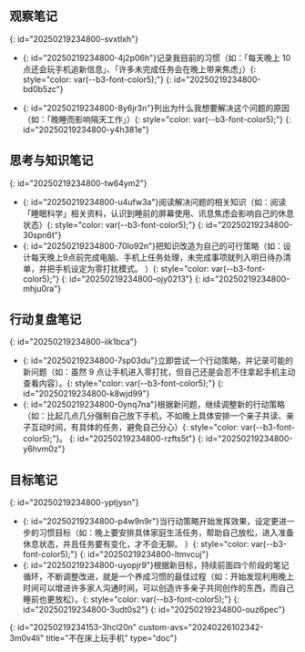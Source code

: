 ## <span data-type="strong">观察笔记</span>
{: id="20250219234800-svxtlxh"}

* {: id="20250219234800-4j2p06h"}<span data-type="strong">记录我目前的习惯</span><span data-type="text">（如：「每天晚上 10 点还会玩手机追新信息」、「许多未完成任务会在晚上带来焦虑」）</span>{: style="color: var(--b3-font-color5);"}
  {: id="20250219234800-bd0b5zc"}


* {: id="20250219234800-8y6jr3n"}<span data-type="strong">列出为什么我想要解决这个问题的原因</span><span data-type="text">（如：「晚睡而影响隔天工作」）</span>{: style="color: var(--b3-font-color5);"}
  {: id="20250219234800-y4h381e"}



## 思考与知识笔记
{: id="20250219234800-tw64ym2"}

* {: id="20250219234800-u4ufw3a"}<span data-type="strong">阅读解决问题的相关知识</span><span data-type="text">（如：阅读「睡眠科学」相关资料，认识到睡前的屏幕使用、讯息焦虑会影响自己的休息状态）</span>{: style="color: var(--b3-font-color5);"}
  {: id="20250219234800-30spn6t"}
* {: id="20250219234800-70lo92n"}<span data-type="strong">把知识改造为自己的可行策略</span><span data-type="text">（如：设计每天晚上9点前完成电脑、手机上任务处理，未完成事项就列入明日待办清单，并把手机设定为零打扰模式。 ）</span>{: style="color: var(--b3-font-color5);"}
  {: id="20250219234800-ojy0213"}
{: id="20250219234800-mhju0ra"}

## 行动复盘笔记
{: id="20250219234800-iik1bca"}

* {: id="20250219234800-7sp03du"}<span data-type="strong">立即尝试一个行动策略，并记录可能的新问题</span><span data-type="text">（如：虽然 9 点让手机进入零打扰，但自己还是会忍不住拿起手机主动查看内容）。</span>{: style="color: var(--b3-font-color5);"}
  {: id="20250219234800-k8wjd99"}
* {: id="20250219234800-0ynq7na"}<span data-type="strong">根据新问题，继续调整新的行动策略</span><span data-type="text">（如：比起几点几分强制自己放下手机，不如晚上具体安排一个亲子共读、亲子互动时间，有具体的任务，避免自己分心）</span>{: style="color: var(--b3-font-color5);"}。
  {: id="20250219234800-rzfts5t"}
{: id="20250219234800-y6hvm0z"}

## 目标笔记
{: id="20250219234800-yptjysn"}

* {: id="20250219234800-p4w9n9r"}<span data-type="strong">当行动策略开始发挥效果，设定更进一步的习惯目标</span><span data-type="text">（如：晚上要安排具体家庭生活任务，帮助自己放松，进入准备休息状态，并且任务要有变化，才不会无聊。 ）</span>{: style="color: var(--b3-font-color5);"}
  {: id="20250219234800-ltmvcuj"}
* {: id="20250219234800-uyopjr9"}<span data-type="strong">根据新目标，持续前面四个阶段的笔记循环，不断调整改进，就是一个养成习惯的最佳过程</span><span data-type="text">（如：开始发现利用晚上时间可以增进许多家人沟通时间，可以创造许多亲子共同创作的东西，而自己睡前也更放松）。</span>{: style="color: var(--b3-font-color5);"}
  {: id="20250219234800-3udt0s2"}
{: id="20250219234800-ouz6pec"}

{: id="20250219234153-3hcl20n" custom-avs="20240226102342-3m0v4li" title="不在床上玩手机" type="doc"}